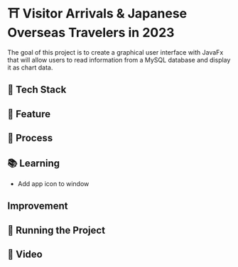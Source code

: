 # ⛩ Visitor Arrivals & Japanese Overseas Travelers in 2023

The goal of this project is to create a graphical user interface with JavaFx that will allow users to read information from a MySQL database and display it as chart data.  

## 🔧 Tech Stack

## 🚀 Feature

## :thought_balloon: Process

## 📚 Learning
- Add app icon to window

## Improvement


## 🚥 Running the Project

## 🎥 Video
